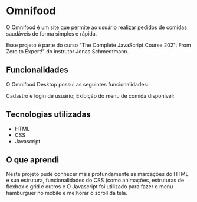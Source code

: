<h1> Omnifood </h1>

O Omnifood é um site que permite ao usuário realizar pedidos de comidas saudáveis de forma simples e rápida. 

Esse projeto é parte do curso "The Complete JavaScript Course 2021: From Zero to Expert!" do instrutor Jonas Schmedtmann.

<h2>Funcionalidades</h2>
O Omnifood Desktop possui as seguintes funcionalidades:

Cadastro e login de usuário;
Exibição do menu de comida disponível;

<h2>Tecnologias utilizadas</h2>
<ul>
  <li>HTML</li>
  <li>CSS</li>
  <li>Javascript</li>
</ul>

<h2> O que aprendi </h2>
Neste projeto pude conhecer mais profundamente as marcações do HTML e sua estrutura, funcionalidades do CSS (como animações, estruturas de flexbox e grid e outros e O Javascript foi utilizado para fazer o menu hamburguer no mobile e melhorar o scroll da tela.
